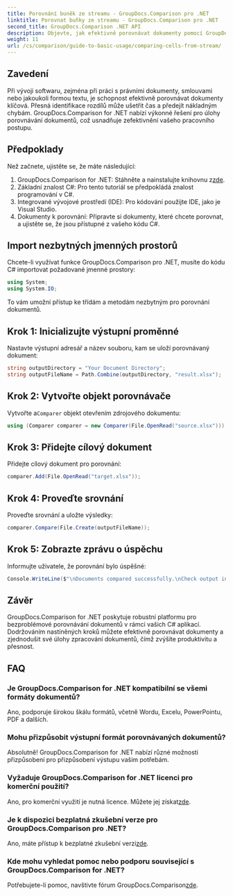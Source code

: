 ```yaml
---
title: Porovnání buněk ze streamu - GroupDocs.Comparison pro .NET
linktitle: Porovnat buňky ze streamu - GroupDocs.Comparison pro .NET
second_title: GroupDocs.Comparison .NET API
description: Objevte, jak efektivně porovnávat dokumenty pomocí GroupDocs.Comparison for .NET. Tento komplexní průvodce vás krok za krokem provede importem jmenných prostorů, inicializací srovnávacích proměnných a prováděním porovnávání dokumentů.
weight: 11
url: /cs/comparison/guide-to-basic-usage/comparing-cells-from-stream/
---
```

## Zavedení

Při vývoji softwaru, zejména při práci s právními dokumenty, smlouvami nebo jakoukoli formou textu, je schopnost efektivně porovnávat dokumenty klíčová. Přesná identifikace rozdílů může ušetřit čas a předejít nákladným chybám. GroupDocs.Comparison for .NET nabízí výkonné řešení pro úlohy porovnávání dokumentů, což usnadňuje zefektivnění vašeho pracovního postupu.

## Předpoklady

Než začnete, ujistěte se, že máte následující:

1. GroupDocs.Comparison for .NET: Stáhněte a nainstalujte knihovnu z[zde](https://releases.groupdocs.com/comparison/net/).
2. Základní znalost C#: Pro tento tutoriál se předpokládá znalost programování v C#.
3. Integrované vývojové prostředí (IDE): Pro kódování použijte IDE, jako je Visual Studio.
4. Dokumenty k porovnání: Připravte si dokumenty, které chcete porovnat, a ujistěte se, že jsou přístupné z vašeho kódu C#.

## Import nezbytných jmenných prostorů

Chcete-li využívat funkce GroupDocs.Comparison pro .NET, musíte do kódu C# importovat požadované jmenné prostory:

```csharp
using System;
using System.IO;
```

To vám umožní přístup ke třídám a metodám nezbytným pro porovnání dokumentů.

## Krok 1: Inicializujte výstupní proměnné

Nastavte výstupní adresář a název souboru, kam se uloží porovnávaný dokument:

```csharp
string outputDirectory = "Your Document Directory";
string outputFileName = Path.Combine(outputDirectory, "result.xlsx");
```

## Krok 2: Vytvořte objekt porovnávače

 Vytvořte a`Comparer` objekt otevřením zdrojového dokumentu:

```csharp
using (Comparer comparer = new Comparer(File.OpenRead("source.xlsx")))
```

## Krok 3: Přidejte cílový dokument

Přidejte cílový dokument pro porovnání:

```csharp
comparer.Add(File.OpenRead("target.xlsx"));
```

## Krok 4: Proveďte srovnání

Proveďte srovnání a uložte výsledky:

```csharp
comparer.Compare(File.Create(outputFileName));
```

## Krok 5: Zobrazte zprávu o úspěchu

Informujte uživatele, že porovnání bylo úspěšné:

```csharp
Console.WriteLine($"\nDocuments compared successfully.\nCheck output in {outputDirectory}.");
```

## Závěr

GroupDocs.Comparison for .NET poskytuje robustní platformu pro bezproblémové porovnávání dokumentů v rámci vašich C# aplikací. Dodržováním nastíněných kroků můžete efektivně porovnávat dokumenty a zjednodušit své úlohy zpracování dokumentů, čímž zvýšíte produktivitu a přesnost.

## FAQ

### Je GroupDocs.Comparison for .NET kompatibilní se všemi formáty dokumentů?

Ano, podporuje širokou škálu formátů, včetně Wordu, Excelu, PowerPointu, PDF a dalších.

### Mohu přizpůsobit výstupní formát porovnávaných dokumentů?

Absolutně! GroupDocs.Comparison for .NET nabízí různé možnosti přizpůsobení pro přizpůsobení výstupu vašim potřebám.

### Vyžaduje GroupDocs.Comparison for .NET licenci pro komerční použití?

 Ano, pro komerční využití je nutná licence. Můžete jej získat[zde](https://purchase.groupdocs.com/buy).

### Je k dispozici bezplatná zkušební verze pro GroupDocs.Comparison pro .NET?

 Ano, máte přístup k bezplatné zkušební verzi[zde](https://releases.groupdocs.com/).

### Kde mohu vyhledat pomoc nebo podporu související s GroupDocs.Comparison for .NET?

 Potřebujete-li pomoc, navštivte fórum GroupDocs.Comparison[zde](https://forum.groupdocs.com/c/comparison/12).